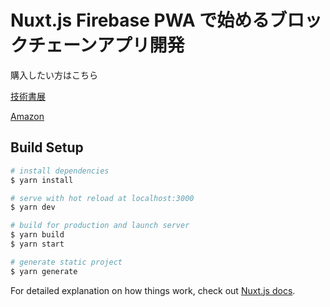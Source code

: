 # Nuxt.js Firebase PWA で始めるブロックチェーンアプリ開発

購入したい方はこちら

[技術書展](https://techbookfest.org/product/6101757899833344?productVariantID=6408862053695488)

[Amazon](https://www.amazon.co.jp/Nuxt-js-Firebase-PWA%E3%81%A7%E3%81%AF%E3%81%98%E3%82%81%E3%82%8B-%E3%83%96%E3%83%AD%E3%83%83%E3%82%AF%E3%83%81%E3%82%A7%E3%83%BC%E3%83%B3%E3%82%A2%E3%83%97%E3%83%AA%E9%96%8B%E7%99%BA-%E6%8A%80%E8%A1%93%E3%81%AE%E6%B3%89%E3%82%B7%E3%83%AA%E3%83%BC%E3%82%BA%EF%BC%88NextPublishing%EF%BC%89-ebook/dp/B08V51SG4R)

## Build Setup

```bash
# install dependencies
$ yarn install

# serve with hot reload at localhost:3000
$ yarn dev

# build for production and launch server
$ yarn build
$ yarn start

# generate static project
$ yarn generate
```

For detailed explanation on how things work, check out [Nuxt.js docs](https://nuxtjs.org).
